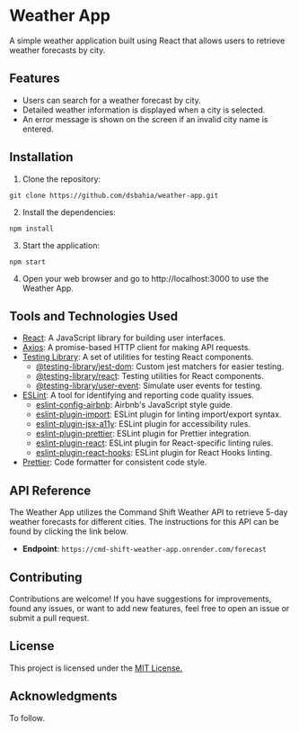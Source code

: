 # Weather App

A simple weather application built using React that allows users to retrieve weather forecasts by city.

## Features

- Users can search for a weather forecast by city.
- Detailed weather information is displayed when a city is selected.
- An error message is shown on the screen if an invalid city name is entered.

## Installation

1. Clone the repository:

`git clone https://github.com/dsbahia/weather-app.git`

2. Install the dependencies:

`npm install`

3. Start the application:

`npm start`

4. Open your web browser and go to http://localhost:3000 to use the Weather App.

## Tools and Technologies Used

- [React](https://reactjs.org/): A JavaScript library for building user interfaces.
- [Axios](https://axios-http.com/): A promise-based HTTP client for making API requests.
- [Testing Library](https://testing-library.com/): A set of utilities for testing React components.
  - [@testing-library/jest-dom](https://github.com/testing-library/jest-dom): Custom jest matchers for easier testing.
  - [@testing-library/react](https://github.com/testing-library/react-testing-library): Testing utilities for React components.
  - [@testing-library/user-event](https://github.com/testing-library/user-event): Simulate user events for testing.
- [ESLint](https://eslint.org/): A tool for identifying and reporting code quality issues.
  - [eslint-config-airbnb](https://github.com/airbnb/javascript): Airbnb's JavaScript style guide.
  - [eslint-plugin-import](https://github.com/benmosher/eslint-plugin-import): ESLint plugin for linting import/export syntax.
  - [eslint-plugin-jsx-a11y](https://github.com/jsx-eslint/eslint-plugin-jsx-a11y): ESLint plugin for accessibility rules.
  - [eslint-plugin-prettier](https://github.com/prettier/eslint-plugin-prettier): ESLint plugin for Prettier integration.
  - [eslint-plugin-react](https://github.com/yannickcr/eslint-plugin-react): ESLint plugin for React-specific linting rules.
  - [eslint-plugin-react-hooks](https://github.com/facebook/react/tree/main/packages/eslint-plugin-react-hooks): ESLint plugin for React Hooks linting.
- [Prettier](https://prettier.io/): Code formatter for consistent code style.

## API Reference

The Weather App utilizes the Command Shift Weather API to retrieve 5-day weather forecasts for different cities. The instructions for this API can be found by clicking the link below.

- **Endpoint**: `https://cmd-shift-weather-app.onrender.com/forecast`

## Contributing

Contributions are welcome! If you have suggestions for improvements, found any issues, or want to add new features, feel free to open an issue or submit a pull request.

## License

This project is licensed under the [MIT License.](https://opensource.org/license/mit/)

## Acknowledgments

To follow.
